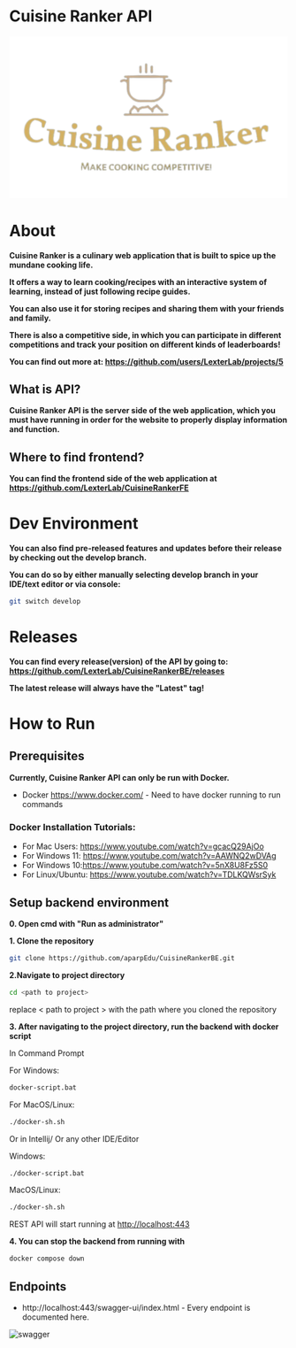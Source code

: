 # Cuisine Ranker API

![logo](logo.svg)

# About

**Cuisine Ranker is a culinary web application that is built to spice up the mundane cooking life.**

**It offers a way to learn cooking/recipes with an interactive system of learning, instead of just following recipe guides.**

**You can also use it for storing recipes and sharing them with your friends and family.**

**There is also a competitive side, in which you can participate in different competitions and track your position**
**on different kinds of leaderboards!**

**You can find out more at: https://github.com/users/LexterLab/projects/5**

## What is API?

**Cuisine Ranker API is the server side of the web application, which you must have running in order for the website to**
**properly display information and function.**

## Where to find frontend?
**You can find the frontend side of the web application at https://github.com/LexterLab/CuisineRankerFE**

# Dev Environment
**You can also find pre-released features and updates before their release by checking out the develop branch.**

**You can do so by either manually selecting develop branch in your IDE/text editor or via console:**
```bash
git switch develop
```

# Releases

**You can find every release(version) of the API by going to:  https://github.com/LexterLab/CuisineRankerBE/releases**

**The latest release will always have the "Latest" tag!**

# How to Run

## Prerequisites
**Currently, Cuisine Ranker API can only be run with Docker.**
+ Docker https://www.docker.com/ - Need to have docker running to run commands

### Docker Installation Tutorials:
+ For Mac Users: https://www.youtube.com/watch?v=gcacQ29AjOo
+ For Windows 11: https://www.youtube.com/watch?v=AAWNQ2wDVAg
+ For Windows 10:https://www.youtube.com/watch?v=5nX8U8Fz5S0
+ For Linux/Ubuntu: https://www.youtube.com/watch?v=TDLKQWsrSyk

## Setup backend environment
**0. Open cmd with "Run as administrator"**


**1. Clone the repository**

```bash
git clone https://github.com/aparpEdu/CuisineRankerBE.git
```

**2.Navigate to project directory**
```bash
cd <path to project>
```
replace < path to project > with the path where you cloned the repository



**3. After navigating to the project directory, run the backend with docker script**

In Command Prompt

For Windows:
```bash
docker-script.bat
```

For MacOS/Linux:
```bash
./docker-sh.sh
```

Or in Intellij/ Or any other IDE/Editor

Windows:
```bash
./docker-script.bat
```

MacOS/Linux:
```bash
./docker-sh.sh
```


REST API will start running at <http://localhost:443>

**4. You can stop the backend from running with**

```bash
docker compose down
```

## Endpoints
+ http://localhost:443/swagger-ui/index.html - Every endpoint is documented here.

![swagger](https://i.ibb.co/pRCtGHw/swagger.jpg)